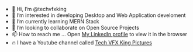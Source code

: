 - 👋 Hi, I’m @techvfxking
- 👀 I’m interested in developing Desktop and Web Application develoment
- 🌱 I’m currently learning MERN Stack
- 💞️ I’m looking to collaborate on Open Source Projects
- 📫 How to reach me ... 
Open [My LinkedIn profile](https://www.linkedin.com/in/biplab-sharma-techvfxking/) to view it in the browser
- 🔥 I have a Youtube channel called [Tech VFX King Pictures](https://www.youtube.com/techvfxking)

<!---
techvfxking/techvfxking is a ✨ special ✨ repository because its `README.md` (this file) appears on your GitHub profile.
You can click the Preview link to take a look at your changes.
--->
